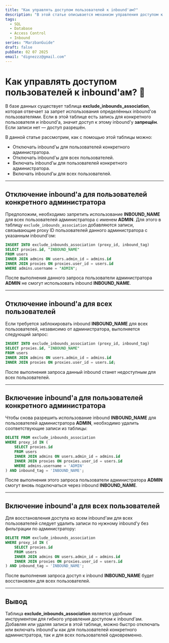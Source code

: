 ```yaml
---
title: "Как управлять доступом пользователей к inbound'ам?"
description: "В этой статье описывается механизм управления доступом к inbound'ам с помощью таблицы exclude_inbounds_association, позволяющий гибко включать и отключать доступ для отдельных групп пользователей или для всех сразу."
tags:
  - SQL
  - Database
  - Access Control
  - Inbound
series: "MarzbanGuide"
draft: false
pubDate: 02 07 2025
email: "dignezzz@gmail.com"
---
```


# Как управлять доступом пользователей к inbound'ам? 🤔

В базе данных существует таблица **exclude_inbounds_association**, которая отвечает за запрет использования определённых inbound'ов пользователями. Если в этой таблице есть запись для конкретного пользователя и inbound'а, значит доступ к этому inbound'у **запрещён**. Если записи нет — доступ разрешён.

В данной статье рассмотрим, как с помощью этой таблицы можно:

- Отключать inbound'ы для пользователей конкретного администратора.
- Отключать inbound'ы для всех пользователей.
- Включать inbound'ы для пользователей конкретного администратора.
- Включать inbound'ы для всех пользователей.

---

## Отключение inbound'а для пользователей конкретного администратора

Предположим, необходимо запретить использование **INBOUND_NAME** для всех пользователей администратора с именем **ADMIN**. Для этого в таблицу `exclude_inbounds_association` добавляются записи, связывающие proxy ID пользователей данного администратора с указанным inbound'ом:

```sql
INSERT INTO exclude_inbounds_association (proxy_id, inbound_tag)
SELECT proxies.id, "INBOUND_NAME"
FROM users
INNER JOIN admins ON users.admin_id = admins.id
INNER JOIN proxies ON proxies.user_id = users.id
WHERE admins.username = "ADMIN";
```

После выполнения данного запроса пользователи администратора **ADMIN** не смогут использовать inbound **INBOUND_NAME**.

---

## Отключение inbound'а для всех пользователей

Если требуется заблокировать inbound **INBOUND_NAME** для всех пользователей, независимо от администратора, выполняется следующий запрос:

```sql
INSERT INTO exclude_inbounds_association (proxy_id, inbound_tag)
SELECT proxies.id, "INBOUND_NAME"
FROM users
INNER JOIN admins ON users.admin_id = admins.id
INNER JOIN proxies ON proxies.user_id = users.id;
```

После выполнения запроса данный inbound станет недоступным для всех пользователей.

---

## Включение inbound'а для пользователей конкретного администратора

Чтобы снова разрешить использование inbound **INBOUND_NAME** для пользователей администратора **ADMIN**, необходимо удалить соответствующие записи из таблицы:

```sql
DELETE FROM exclude_inbounds_association 
WHERE proxy_id IN (
    SELECT proxies.id
    FROM users
    INNER JOIN admins ON users.admin_id = admins.id
    INNER JOIN proxies ON proxies.user_id = users.id
    WHERE admins.username = 'ADMIN'
) AND inbound_tag = 'INBOUND_NAME';
```

После выполнения этого запроса пользователи администратора **ADMIN** смогут вновь подключаться через inbound **INBOUND_NAME**.

---

## Включение inbound'а для всех пользователей

Для восстановления доступа ко всем inbound'ам для всех пользователей следует удалить записи по нужному inbound'у без фильтрации по администратору:

```sql
DELETE FROM exclude_inbounds_association 
WHERE proxy_id IN (
    SELECT proxies.id
    FROM users
    INNER JOIN admins ON users.admin_id = admins.id
    INNER JOIN proxies ON proxies.user_id = users.id
) AND inbound_tag = 'INBOUND_NAME';
```

После выполнения запроса доступ к inbound **INBOUND_NAME** будет восстановлен для всех пользователей.

---

## Вывод

Таблица **exclude_inbounds_association** является удобным инструментом для гибкого управления доступом к inbound'ам. Добавляя или удаляя записи в этой таблице, можно быстро отключать или включать inbound'ы как для пользователей конкретного администратора, так и для всех пользователей одновременно.
